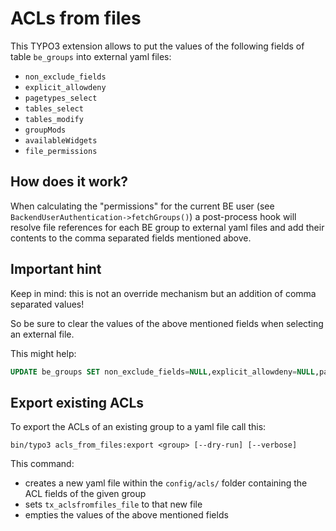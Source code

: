 # ACLs from files

This TYPO3 extension allows to put the values of the following fields of table `be_groups` into external yaml files:

* `non_exclude_fields`
* `explicit_allowdeny`
* `pagetypes_select`
* `tables_select`
* `tables_modify`
* `groupMods`
* `availableWidgets`
* `file_permissions`

## How does it work?

When calculating the "permissions" for the current BE user (see `BackendUserAuthentication->fetchGroups()`) a post-process hook will resolve file references for each BE group to external yaml files and add their contents to the comma separated fields mentioned above.

## Important hint

Keep in mind: this is not an override mechanism but an addition of comma separated values!

So be sure to clear the values of the above mentioned fields when selecting an external file.

This might help:

```sql
UPDATE be_groups SET non_exclude_fields=NULL,explicit_allowdeny=NULL,pagetypes_select=NULL,tables_select=NULL,tables_modify=NULL,groupMods=NULL,availableWidgets=NULL,file_permissions=NULL WHERE tx_aclsfromfiles_file <> '';
```

## Export existing ACLs

To export the ACLs of an existing group to a yaml file call this:

```
bin/typo3 acls_from_files:export <group> [--dry-run] [--verbose]
```

This command:

* creates a new yaml file within the `config/acls/` folder containing the ACL fields of the given group
* sets `tx_aclsfromfiles_file` to that new file
* empties the values of the above mentioned fields
